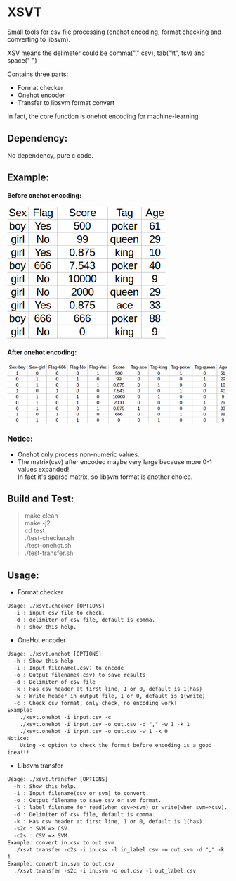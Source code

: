# XSVT
Small tools for csv file processing (onehot encoding, format  checking and converting to libsvm).

XSV means the delimeter could be comma("," csv), tab("\t", tsv) and space(" ")

Contains three parts: 
 * Format checker  
 * Onehot encoder  
 * Transfer to libsvm format convert  
 
In fact, the core function is onehot encoding for machine-learning.

## Dependency:
No dependency, pure c code.

## Example:

#### Before onehot encoding:  
![Image text](https://github.com/alexloser/xsvt/blob/master/before.png)  

#### After onehot encoding:  
![Image text](https://github.com/alexloser/xsvt/blob/master/after.png)  

### Notice:
 * Onehot only process non-numeric values.  
 * The matrix(csv) after encoded maybe very large because more 0-1 values expanded!  
   In fact it's sparse matrix, so libsvm format is another choice.

 
## Build and Test:
> make clean  
> make -j2  
> cd test  
> ./test-checker.sh  
> ./test-onehot.sh  
> ./test-transfer.sh  

## Usage:
 * Format checker
```
Usage: ./xsvt.checker [OPTIONS]  
  -i : input csv file to check.  
  -d : delimiter of csv file, default is comma.  
  -h : show this help.    
```

 * OneHot encoder  
```
Usage: ./xsvt.onehot [OPTIONS]
  -h : Show this help
  -i : Input filename(.csv) to encode
  -o : Output filename(.csv) to save results
  -d : Delimiter of csv file
  -k : Has csv header at first line, 1 or 0, default is 1(has)
  -w : Write header in output file, 1 or 0, default is 1(write)
  -c : Check csv format, only check, no encoding work!
Example:
    ./xsvt.onehot -i input.csv -c
    ./xsvt.onehot -i input.csv -o out.csv -d "," -w 1 -k 1
    ./xsvt.onehot -i input.csv -o out.csv -w 1 -k 0
Notice:
    Using -c option to check the format before encoding is a good idea!!!
```

 * Libsvm transfer
```
Usage: ./xsvt.transfer [OPTIONS]
  -h : Show this help.
  -i : Input filename(csv or svm) to convert.
  -o : Output filename to save csv or svm format.
  -l : label filename for read(when csv=>svm) or write(when svm=>csv).
  -d : Delimiter of csv file, default is comma.
  -k : Has csv header at first line, 1 or 0, default is 1(has).
  -s2c : SVM => CSV.
  -c2s : CSV => SVM.
Example: convert in.csv to out.svm
  ./xsvt.transfer -c2s -i in.csv -l in_label.csv -o out.svm -d "," -k 1
Example: convert in.svm to out.csv
  ./xsvt.transfer -s2c -i in.svm -o out.csv -l out_label.csv
```


 